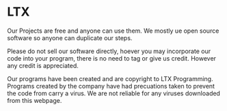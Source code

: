 # LTX

Our Projects are free and anyone can use them. We mostly ue open source software so anyone can duplicate our steps.

Please do not sell our software directly, hoever you may incorporate our code into your program, there is no need to tag or give us credit. However any credit is appreciated.

Our programs have been created and are copyright to LTX Programming. Programs created by the company have had precuations taken to prevent the code from carry a virus. We are not reliable for any viruses downloaded from this webpage.
